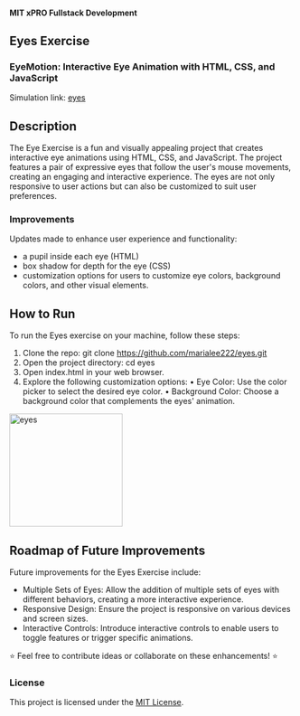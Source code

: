 #### MIT xPRO Fullstack Development
## Eyes Exercise
### EyeMotion: Interactive Eye Animation with HTML, CSS, and JavaScript
Simulation link: [eyes](https://marialee222.github.io/eyes/)

## Description
The Eye Exercise is a fun and visually appealing project that creates interactive eye animations using HTML, CSS, and JavaScript. The project features a pair of expressive eyes that follow the user's mouse movements, creating an engaging and interactive experience.  The eyes are not only responsive to user actions but can also be customized to suit user preferences.

### Improvements
Updates made to enhance user experience and functionality:
 - a pupil inside each eye (HTML)
 - box shadow for depth for the eye (CSS)
 - customization options for users to customize eye colors, background colors, and other visual elements.

## How to Run
To run the Eyes exercise on your machine, follow these steps:
1. Clone the repo: git clone https://github.com/marialee222/eyes.git
2. Open the project directory: cd eyes
3. Open index.html in your web browser.
4. Explore the following customization options:
	• Eye Color: Use the color picker to select the desired eye color.
	• Background Color: Choose a background color that complements the eyes' animation.


<img width="200" alt="eyes" src="https://github.com/marialee222/eyes/assets/150623001/3c6da44e-f5b3-42f0-9a7e-e7f2bd62e34a">

	
## Roadmap of Future Improvements
Future improvements for the Eyes Exercise include:
 - Multiple Sets of Eyes: Allow the addition of multiple sets of eyes with different behaviors, creating a more interactive experience.
 - Responsive Design: Ensure the project is responsive on various devices and screen sizes.
 - Interactive Controls: Introduce interactive controls to enable users to toggle features or trigger specific animations.

:star: Feel free to contribute ideas or collaborate on these enhancements! :star:

### License
This project is licensed under the [MIT License](https://opensource.org/licenses/MIT).

